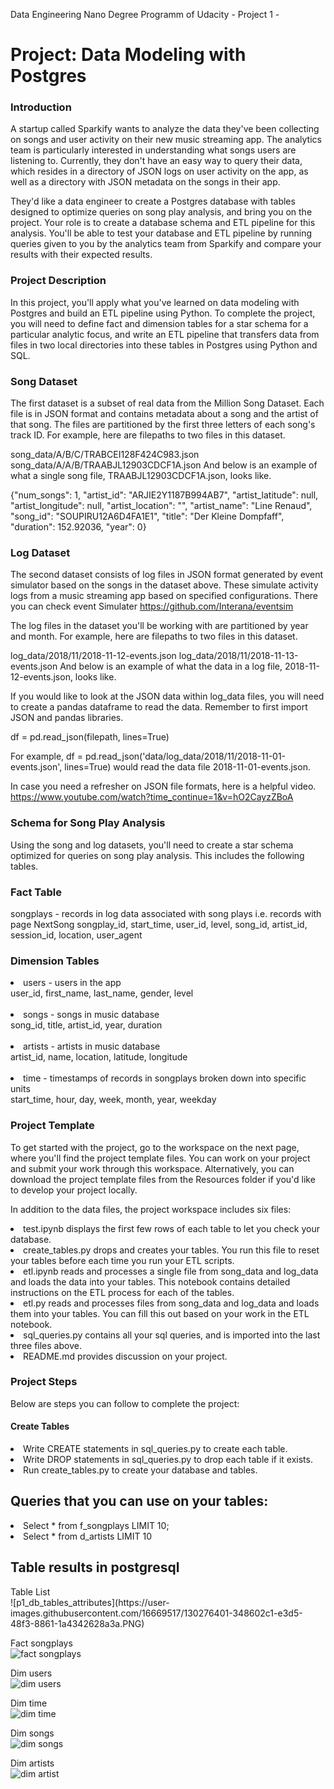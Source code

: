 Data Engineering Nano Degree Programm of Udacity - Project 1 -
<h1>Project: Data Modeling with Postgres</h1>

<h3>Introduction</h3>

A startup called Sparkify wants to analyze the data they've been collecting on songs and user activity on their new music streaming app. The analytics team is particularly interested in understanding what songs users are listening to. Currently, they don't have an easy way to query their data, which resides in a directory of JSON logs on user activity on the app, as well as a directory with JSON metadata on the songs in their app.

They'd like a data engineer to create a Postgres database with tables designed to optimize queries on song play analysis, and bring you on the project. Your role is to create a database schema and ETL pipeline for this analysis. You'll be able to test your database and ETL pipeline by running queries given to you by the analytics team from Sparkify and compare your results with their expected results.

<h3>Project Description</h3>

In this project, you'll apply what you've learned on data modeling with Postgres and build an ETL pipeline using Python. To complete the project, you will need to define fact and dimension tables for a star schema for a particular analytic focus, and write an ETL pipeline that transfers data from files in two local directories into these tables in Postgres using Python and SQL.



<h3>Song Dataset</h3>

The first dataset is a subset of real data from the Million Song Dataset. Each file is in JSON format and contains metadata about a song and the artist of that song. The files are partitioned by the first three letters of each song's track ID. For example, here are filepaths to two files in this dataset.

song_data/A/B/C/TRABCEI128F424C983.json
song_data/A/A/B/TRAABJL12903CDCF1A.json
And below is an example of what a single song file, TRAABJL12903CDCF1A.json, looks like.

{"num_songs": 1, "artist_id": "ARJIE2Y1187B994AB7", "artist_latitude": null, "artist_longitude": null, "artist_location": "", "artist_name": "Line Renaud", "song_id": "SOUPIRU12A6D4FA1E1", "title": "Der Kleine Dompfaff", "duration": 152.92036, "year": 0}

<h3>Log Dataset</h3>

The second dataset consists of log files in JSON format generated by  event simulator based on the songs in the dataset above. These simulate activity logs from a music streaming app based on specified configurations. There you can check event Simulater https://github.com/Interana/eventsim

The log files in the dataset you'll be working with are partitioned by year and month. For example, here are filepaths to two files in this dataset.

log_data/2018/11/2018-11-12-events.json
log_data/2018/11/2018-11-13-events.json
And below is an example of what the data in a log file, 2018-11-12-events.json, looks like.


If you would like to look at the JSON data within log_data files, you will need to create a pandas dataframe to read the data. Remember to first import JSON and pandas libraries.

df = pd.read_json(filepath, lines=True)

For example, df = pd.read_json('data/log_data/2018/11/2018-11-01-events.json', lines=True) would read the data file 2018-11-01-events.json.

In case you need a refresher on JSON file formats, here is a helpful video. https://www.youtube.com/watch?time_continue=1&v=hO2CayzZBoA


<h3>Schema for Song Play Analysis</h3>
Using the song and log datasets, you'll need to create a star schema optimized for queries on song play analysis. This includes the following tables.

<h3>Fact Table</h3>
songplays - records in log data associated with song plays i.e. records with page NextSong
songplay_id, start_time, user_id, level, song_id, artist_id, session_id, location, user_agent

<h3>Dimension Tables</h3>
<li>users - users in the app <br>
user_id, first_name, last_name, gender, level<br><br>

<li>songs - songs in music database  <br>
song_id, title, artist_id, year, duration<br><br>

<li>artists - artists in music database<br>
artist_id, name, location, latitude, longitude<br><br>

<li>time - timestamps of records in songplays broken down into specific units<br>
start_time, hour, day, week, month, year, weekday<br>


<h3>Project Template</h3>

To get started with the project, go to the workspace on the next page, where you'll find the project template files. You can work on your project and submit your work through this workspace. Alternatively, you can download the project template files from the Resources folder if you'd like to develop your project locally.

In addition to the data files, the project workspace includes six files:

<li>test.ipynb displays the first few rows of each table to let you check your database.
<li>create_tables.py drops and creates your tables. You run this file to reset your tables before each time you run your ETL scripts.
<li>etl.ipynb reads and processes a single file from song_data and log_data and loads the data into your tables. This notebook contains detailed instructions on the ETL process for each of the tables.
<li>etl.py reads and processes files from song_data and log_data and loads them into your tables. You can fill this out based on your work in the ETL notebook.
<li>sql_queries.py contains all your sql queries, and is imported into the last three files above.
<li>README.md provides discussion on your project.


<h3>Project Steps</h3>
Below are steps you can follow to complete the project:

<h4>Create Tables</h4>
<li>Write CREATE statements in sql_queries.py to create each table.
<li>Write DROP statements in sql_queries.py to drop each table if it exists.
<li>Run create_tables.py to create your database and tables.


<h2>Queries that you can use on your tables:</h2>
<li>Select * from f_songplays LIMIT 10;
<li>Select * from d_artists   LIMIT 10



<h2>Table results in postgresql</h2>
Table List<br>
![p1_db_tables_attributes](https://user-images.githubusercontent.com/16669517/130276401-348602c1-e3d5-48f3-8861-1a4342628a3a.PNG)<br>
  
Fact songplays<br>
![fact songplays](https://user-images.githubusercontent.com/16669517/130276252-b47fa04f-b7e2-4998-8a1b-265d3c887727.PNG)<br>
  
Dim users<br>
![dim users](https://user-images.githubusercontent.com/16669517/130276375-7393a281-5975-46dd-b5f4-a6eb42339b11.PNG)<br>
  
Dim time<br>
![dim time](https://user-images.githubusercontent.com/16669517/130276382-71270b47-799d-4adf-91b7-d422051c0f08.PNG)<br>
  
Dim songs<br>
![dim songs](https://user-images.githubusercontent.com/16669517/130276389-24cfd679-f57c-4d33-bbe2-aa7a8e80fcb4.PNG)<br>
  
Dim artists<br>
![dim artist](https://user-images.githubusercontent.com/16669517/130276394-a66a8b26-fe40-4b00-8a9c-50d6e3bb0aa7.PNG)<br>








